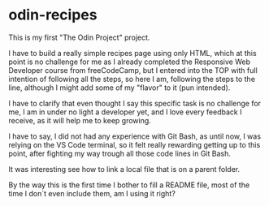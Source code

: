 # odin-recipes
This is my first "The Odin Project" project. 

I have to build a really simple recipes page using only HTML, which at this point is no challenge for me as I already completed the Responsive Web Developer course from freeCodeCamp, but I entered into the TOP with full intention of following all the steps, so here I am, following the steps to the line, although I might add some of my "flavor" to it (pun intended).

I have to clarify that even thought I say this specific task is no challenge for me, I am in under no light a developer yet, and I love every feedback I receive, as it will help me to keep growing.

I have to say, I did not had any experience with Git Bash, as until now, I was relying on the VS Code terminal, so it felt really rewarding getting up to this point, after fighting my way trough all those code lines in Git Bash. 

It was interesting see how to link a local file that is on a parent folder.

By the way this is the first time I bother to fill a README file, most of the time I don´t even include them, am I using it right?